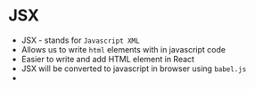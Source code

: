 # JSX
* JSX - stands for  `Javascript XML`
* Allows us to write `html` elements with in javascript code
* Easier to write and add HTML element in React 
* JSX will be converted to javascript in browser using `babel.js` 
* 
